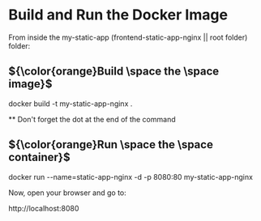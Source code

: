 # Build and Run the Docker Image

From inside the my-static-app (frontend-static-app-nginx || root folder) folder:

## ${\color{orange}Build \space the \space image}$

docker build -t my-static-app-nginx .

\*\* Don't forget the dot at the end of the command

## ${\color{orange}Run \space the \space container}$

docker run --name=static-app-nginx -d -p 8080:80 my-static-app-nginx

Now, open your browser and go to:

http://localhost:8080

